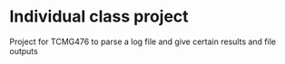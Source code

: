 # Individual class project
Project for TCMG476 to parse a log file and give certain results and file outputs
